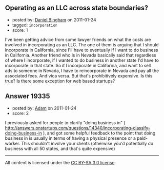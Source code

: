 ## Operating as an LLC across state boundaries?

- posted by: [Daniel Bingham](https://stackexchange.com/users/-1/1463-daniel-bingham) on 2011-01-24
- tagged: `incorporation`
- score: 1

I've been getting advice from some lawyer friends on what the costs are involved in incorporating as an LLC.  The one of them is arguing that I should incorporate in California, since I'll have to eventually if I want to do business in California.  Another friend who is in Nevada basically said that regardless of where I incorporate, if I wanted to do business in another state I'd have to incorporate in that state.  So if I incorporate in California, and want to sell ads to someone in Nevada, I have to reincorporate in Nevada and pay all the associated fees.  And vica versa.  But that's prohibitively expensive.  Is this true?  Is there some exception for web based startups?


## Answer 19335

- posted by: [Adam](https://stackexchange.com/users/-1/4272-adam) on 2011-01-24
- score: 2

I previously asked for people to clarify "doing business in" ( http://answers.onstartups.com/questions/14340/incorporating-classify-doing-business-in ), and got some helpful feedback to the point that doing business in is usually in terms of having a physical presence or a paid-worker.  This shouldn't involve your clients (otherwise you'd potentially do business with all 50 states, and that's quite expensive)



---

All content is licensed under the [CC BY-SA 3.0 license](https://creativecommons.org/licenses/by-sa/3.0/).
